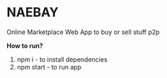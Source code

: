# NAEBAY
Online Marketplace Web App to buy or sell stuff p2p 

**How to run?**

 1. npm i - to install dependencies
 2. npm start - to run app

